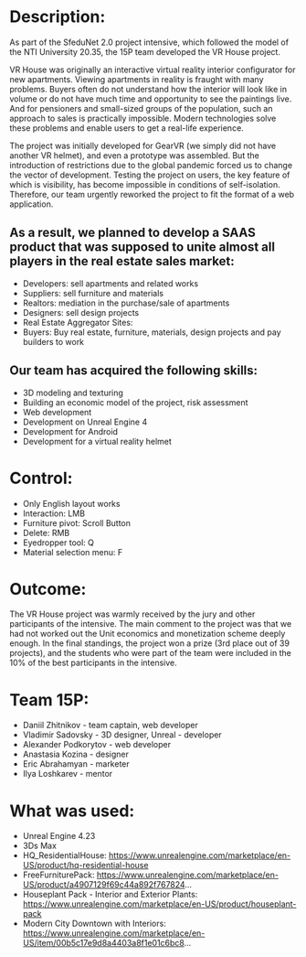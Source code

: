 Description:
=========================
As part of the SfeduNet 2.0 project intensive, which followed the model of the NTI University 20.35, the 15P team developed the VR House project.

VR House was originally an interactive virtual reality interior configurator for new apartments. Viewing apartments in reality is fraught with many problems. Buyers often do not understand how the interior will look like in volume or do not have much time and opportunity to see the paintings live. And for pensioners and small-sized groups of the population, such an approach to sales is practically impossible. Modern technologies solve these problems and enable users to get a real-life experience.

The project was initially developed for GearVR (we simply did not have another VR helmet), and even a prototype was assembled. But the introduction of restrictions due to the global pandemic forced us to change the vector of development. Testing the project on users, the key feature of which is visibility, has become impossible in conditions of self-isolation. Therefore, our team urgently reworked the project to fit the format of a web application.

As a result, we planned to develop a SAAS product that was supposed to unite almost all players in the real estate sales market:
-------------------------- 
+ Developers: sell apartments and related works
+ Suppliers: sell furniture and materials
+ Realtors: mediation in the purchase/sale of apartments
+ Designers: sell design projects
+ Real Estate Aggregator Sites:
+ Buyers: Buy real estate, furniture, materials, design projects and pay builders to work

Our team has acquired the following skills:
-------------------------- 
+ 3D modeling and texturing
+ Building an economic model of the project, risk assessment
+ Web development
+ Development on Unreal Engine 4
+ Development for Android
+ Development for a virtual reality helmet

Control:
=========================
+ Only English layout works
+ Interaction: LMB
+ Furniture pivot: Scroll Button
+ Delete: RMB
+ Eyedropper tool: Q
+ Material selection menu: F

Outcome:
=========================
The VR House project was warmly received by the jury and other participants of the intensive. The main comment to the project was that we had not worked out the Unit economics and monetization scheme deeply enough. In the final standings, the project won a prize (3rd place out of 39 projects), and the students who were part of the team were included in the 10% of the best participants in the intensive.

Team 15P:
=========================
+ Daniil Zhitnikov - team captain, web developer
+ Vladimir Sadovsky - 3D designer, Unreal - developer
+ Alexander Podkorytov - web developer
+ Anastasia Kozina - designer
+ Eric Abrahamyan - marketer
+ Ilya Loshkarev - mentor

What was used:
=========================
+ Unreal Engine 4.23
+ 3Ds Max
+ HQ_ResidentialHouse: https://www.unrealengine.com/marketplace/en-US/product/hq-residential-house
+ FreeFurniturePack: https://www.unrealengine.com/marketplace/en-US/product/a4907129f69c44a892f767824...
+ Houseplant Pack - Interior and Exterior Plants: https://www.unrealengine.com/marketplace/en-US/product/houseplant-pack
+ Modern City Downtown with Interiors: https://www.unrealengine.com/marketplace/en-US/item/00b5c17e9d8a4403a8f1e01c6bc8...
